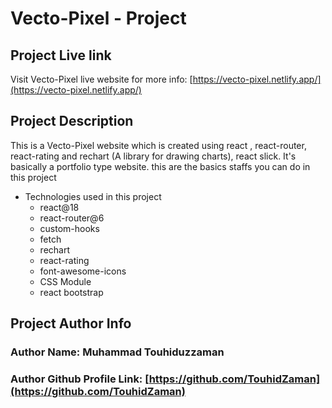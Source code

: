 # Vecto-Pixel - Project

## Project Live link

Visit Vecto-Pixel live website for more info: [https://vecto-pixel.netlify.app/](https://vecto-pixel.netlify.app/)

## Project Description
This is a Vecto-Pixel website which is created using react , react-router, react-rating and rechart (A library for drawing charts), react slick. It's basically a portfolio type website. this are the basics staffs you can do in this project

* Technologies used in this project
  - react@18
  - react-router@6
  - custom-hooks
  - fetch
  - rechart
  - react-rating
  - font-awesome-icons
  - CSS Module
  - react bootstrap


## Project Author Info
### Author Name: Muhammad Touhiduzzaman
### Author Github Profile Link: [https://github.com/TouhidZaman](https://github.com/TouhidZaman)
